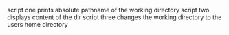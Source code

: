 script one prints absolute pathname of the working directory
script two displays content of the dir
script three changes the working directory to the users home directory
